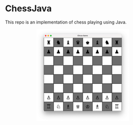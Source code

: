 # ChessJava
This repo is an implementation of chess playing using Java.

<p align="center">
  <img src="https://github.com/yangfei4/ChessJava/blob/main/src/chess_board.jpg" width="300">
</p>
